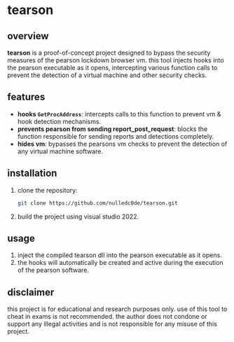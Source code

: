 # tearson

## overview

**tearson** is a proof-of-concept project designed to bypass the security measures of the pearson lockdown browser vm. this tool injects hooks into the pearson executable as it opens, intercepting various function calls to prevent the detection of a virtual machine and other security checks.

## features

- **hooks `GetProcAddress`**: intercepts calls to this function to prevent vm & hook detection mechanisms.
- **prevents pearson from sending report_post_request**: blocks the function responsible for sending reports and detections completely.
- **hides vm**: bypasses the pearsons vm checks to prevent the detection of any virtual machine software.

## installation

1. clone the repository:
    ```sh
    git clone https://github.com/nulledc0de/tearson.git
    ```
2. build the project using visual studio 2022.

## usage

1. inject the compiled tearson dll into the pearson executable as it opens.
2. the hooks will automatically be created and active during the execution of the pearson software.

## disclaimer

this project is for educational and research purposes only. use of this tool to cheat in exams is not recommended. the author does not condone or support any illegal activities and is not responsible for any misuse of this project.
